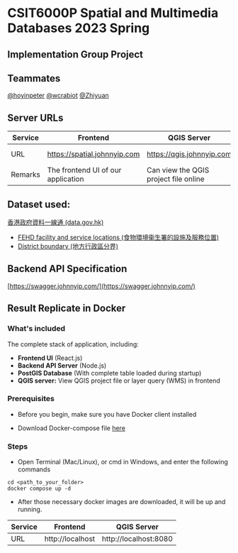 # CSIT6000P Spatial and Multimedia Databases 2023 Spring

## Implementation Group Project

## Teammates

[@hoyinpeter](https://github.com/hoyinpeter)
[@wcrabiot](https://github.com/wcrabiot)
[@Zhiyuan](https://github.com/ziyuen)

## Server URLs

| Service | Frontend                           | QGIS Server                           | Backend                           |
| ------- | ---------------------------------- | ------------------------------------- | --------------------------------- |
| URL     | https://spatial.johnnyip.com       | https://qgis.johnnyip.com             | https://spatial-back.johnnyip.com |
| Remarks | The frontend UI of our application | Can view the QGIS project file online | Backend API server                |

## Dataset used:

[香港政府資料一線通 (data.gov.hk)](https://data.gov.hk)

- [FEHD facility and service locations (食物環境衞生署的設施及服務位置)](https://data.gov.hk/tc-data/dataset/hk-fehd-fehdlocatn-fehd-facility-and-service-locations)
- [District boundary (地方行政區分界)](https://data.gov.hk/tc-data/dataset/hk-had-json1-hong-kong-administrative-boundaries)

## Backend API Specification

[https://swagger.johnnyip.com/](https://swagger.johnnyip.com/)

## Result Replicate in Docker

### What's included

The complete stack of application, including:
- **Frontend UI** (React.js)
- **Backend API Server** (Node.js)
- **PostGIS Database** (With complete table loaded during startup)
- **QGIS server:** View QGIS project file or layer query (WMS) in frontend

### Prerequisites

- Before you begin, make sure you have Docker client installed

- Download Docker-compose file [here](https://drive.johnnyip.com/d/s/tOZIC17QasynG6aEwjexArn340hRdtdk/IYvz32RmDWHu-PGpgJ9nRNlkS3DjSlsL-o7gg1wcyaAo)

### Steps

- Open Terminal (Mac/Linux), or cmd in Windows, and enter the following commands

```
cd <path_to_your_folder>
docker compose up -d
```

- After those necessary docker images are downloaded, it will be up and running.

| Service | Frontend         | QGIS Server           |
| ------- | ---------------- | --------------------- |
| URL     | http://localhost | http://localhost:8080 |

